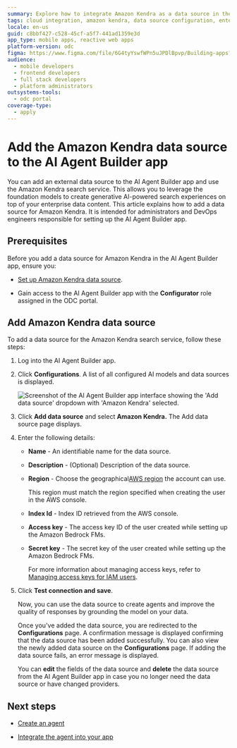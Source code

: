 ```yaml
---
summary: Explore how to integrate Amazon Kendra as a data source in the AI Agent Builder app using OutSystems Developer Cloud (ODC).
tags: cloud integration, amazon kendra, data source configuration, enterprise search, ai-powered applications
locale: en-us
guid: c8bbf427-c528-45cf-a5f7-441ad1359e3d
app_type: mobile apps, reactive web apps
platform-version: odc
figma: https://www.figma.com/file/6G4tyYswfWPn5uJPDlBpvp/Building-apps?type=design&node-id=5079%3A347&mode=design&t=UGb7wEj2gUueLyWE-1
audience:
  - mobile developers
  - frontend developers
  - full stack developers
  - platform administrators
outsystems-tools:
  - odc portal
coverage-type:
  - apply
---
```


# Add the Amazon Kendra data source to the AI Agent Builder app

You can add an external data source to the AI Agent Builder app and use the Amazon Kendra search service. This allows you to leverage the foundation models to create generative AI-powered search experiences on top of your enterprise data content. This article explains how to add a data source for Amazon Kendra. It is intended for administrators and DevOps engineers responsible for setting up the AI Agent Builder app.

## Prerequisites

Before you add a data source for Amazon Kendra in the AI Agent Builder app, ensure you:

* [Set up Amazon Kendra data source](configure-aws-data-source.md).

* Gain access to the AI Agent Builder app with the **Configurator** role assigned in the ODC portal.

## Add Amazon Kendra data source

To add a data source for the Amazon Kendra search service, follow these steps:

1. Log into the AI Agent Builder app.

1. Click **Configurations**. A list of all configured AI models and data sources is displayed.

    ![Screenshot of the AI Agent Builder app interface showing the 'Add data source' dropdown with 'Amazon Kendra' selected.](images/add-data-source-amazon-ai.png "Add Amazon Kendra data source")

1. Click **Add data source** and select **Amazon Kendra.** The Add data source page displays.

1. Enter the following details:

    * **Name** - An identifiable name for the data source.

    * **Description** - (Optional) Description of the data source.  

    * **Region** - Choose the geographical[AWS region](https://docs.aws.amazon.com/accounts/latest/reference/manage-acct-regions.html) the account can use.

        This region must match the region specified when creating the user in the AWS console.

    * **Index Id** - Index ID retrieved from the AWS console.

    * **Access key** - The access key ID of the user created while setting up the Amazon Bedrock FMs.

    * **Secret key** - The secret key of the user created while setting up the Amazon Bedrock FMs.

        For more information about managing access keys, refer to [Managing access keys for IAM users](https://docs.aws.amazon.com/IAM/latest/UserGuide/id_credentials_access-keys.html).

1. Click **Test connection and save**.

    Now, you can use the data source to create agents and improve the quality of responses by grounding the model on your data.

   Once you've added the data source, you are redirected to the **Configurations** page. A confirmation message is displayed confirming that the data source has been added successfully. You can also view the newly added data source on the **Configurations** page. If adding the data source fails, an error message is displayed.

    You can **edit** the fields of the data source and **delete** the data source from the AI Agent Builder app in case you no longer need the data source or have changed providers.

## Next steps

* [Create an agent](../create-agent.md)

* [Integrate the agent into your app](../integrate-agent.md)
